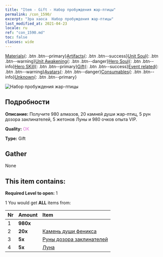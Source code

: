 ```yaml
---
title: "Item - Gift - Набор пробуждения жар-птицы"
permalink: /con_1590/
excerpt: "Эра хаоса  Набор пробуждения жар-птицы"
last_modified_at: 2021-04-23
locale: ru
ref: "con_1590.md"
toc: false
classes: wide
---
```

 [Materials](/ItemsRU/){: .btn .btn--primary}[Artifacts](/ItemsRU/Artifacts/){: .btn .btn--success}[Unit Soul](/ItemsRU/UnitSoul/){: .btn .btn--warning}[Unit Awakening](/ItemsRU/UnitAwakening/){: .btn .btn--danger}[Hero Soul](/ItemsRU/HeroSoul/){: .btn .btn--info}[Hero SKill](/ItemsRU/HeroSkill/){: .btn .btn--primary}[Gift](/ItemsRU/Gift/){: .btn .btn--success}[Event related](/ItemsRU/Events/){: .btn .btn--warning}[Avatars](/ItemsRU/Avatars/){: .btn .btn--danger}[Consumables](/ItemsRU/Consumables/){: .btn .btn--info}[Unknown](/ItemsRU/Unknown/){: .btn .btn--primary}

 ![Набор пробуждения жар-птицы](/images/t/i_907202.png)

## Подробности
 **Описание:** Получите 980 алмазов, 20 камней души жар-птиц, 5 рун дозора заклинателей, 5 жетонов Луны и 980 очков опыта VIP.

 **Quality:** <span style="color: #DA70D6">OK</span>

 **Type:** Gift

## Gather

  None

## This item contains:

 **Required Level to open:** 1

 1 You would get **ALL** items  from:

  | Nr | Amount |     Item    |
  |:---|:-------|:------------|
  | 1 |  **980x** | <i class="fas fa-gem"/> |  | 
  | 2 |  **20x** | [Камень души феникса](/ItemsRU/unt_348/) |  | 
  | 3 |  **5x** | [Руны дозора заклинателей](/ItemsRU/con_746/) |  | 
  | 4 |  **5x** | [Луна](/ItemsRU/her_378/) |  | 
